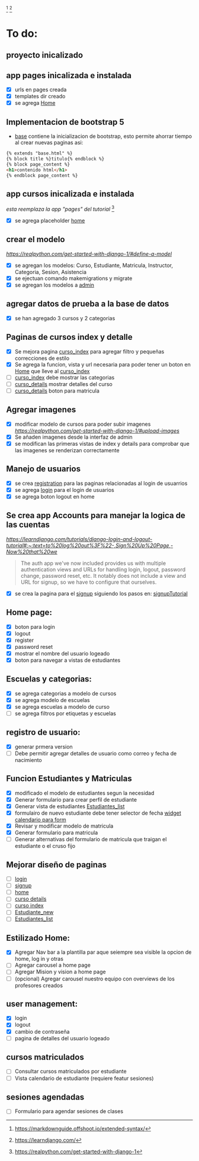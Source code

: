 [^MarkdownGuide]
[^LearnDJango]
# To do:

## proyecto inicalizado
## app pages inicalizada e instalada
- [x] urls en pages creada
- [x] templates dir creado
- [x] se agrega [Home](pages/templates/pages/home.html)

## Implementacion de bootstrap 5
- [base](templates/base.html) contiene la inicializacion de bootstrap, esto permite ahorrar tiempo al crear nuevas paginas asi:
```html
{% extends "base.html" %}
{% block title %}titulo{% endblock %}
{% block page_content %}
<h1>contenido html</h1>
{% endblock page_content %}
```
## app cursos inicalizada e instalada 
*esta reemplaza la app "pages" del tutorial* [^TutorialPortfolio]
- [x] se agrega placeholder [home](pages/templates/pages/home.html)

## crear el modelo 
*https://realpython.com/get-started-with-django-1/#define-a-model*
- [x] se agregan los modelos: Curso, Estudiante, Matricula, Instructor, Categoria, Sesion, Asistencia
- [x] se ejectuan comando makemigrations y migrate
- [x] se agregan los modelos a [admin](cursos/admin.py)

## agregar datos de prueba a la base de datos
- [x] se han agregado 3 cursos y 2 categorias

## Paginas de cursos index y detalle
- [x] Se mejora pagina [curso_index](cursos/templates/cursos/curso_index.html) para agregar filtro  y pequeñas correcciones de estilo
- [x] Se agrega la funcion, vista y url necesaria para poder tener un boton en [Home](pages/templates/pages/home.html) que lleve al [curso_index](cursos/templates/cursos/curso_index.html)
- [ ] [curso_index](cursos/templates/cursos/curso_index.html) debe mostrar las categorias
- [ ] [curso_details](cursos/templates/cursos/curso_detail.html) mostrar detalles del curso
- [ ] [curso_details](cursos/templates/cursos/curso_detail.html) boton para matricula

## Agregar imagenes
- [x] modificar modelo de cursos para poder subir imagenes *https://realpython.com/get-started-with-django-1/#upload-images*
- [x] Se añaden imagenes desde la interfaz de admin
- [x] se modifican las primeras vistas de index y details para comprobar que las imagenes se renderizan correctamente

## Manejo de  usuarios
- [x] se crea [registration](templates/registration) para las paginas relacionadas al login de usuarrios
- [x] se agrega [login](templates/registration/login.html) para el login de usuarios
- [x] se agrega boton logout en home

## Se crea app Accounts para manejar la logica de las cuentas
*https://learndjango.com/tutorials/django-login-and-logout-tutorial#:~:text=to%20log%20out%3F%22-,Sign%20Up%20Page,-Now%20that%20we*
>The auth app we've now included provides us with multiple authentication views and URLs for handling login, logout, password change, password reset, etc. It notably does not include a view and URL for signup, so we have to configure that ourselves.
- [x] se crea la pagina para el [signup](templates/registration/signup.html) siguiendo los pasos en: [signupTutorial](https://learndjango.com/tutorials/django-login-and-logout-tutorial#:~:text=to%20log%20out%3F%22-,Sign%20Up%20Page,-Now%20that%20we)

## Home page: 
- [x] boton para login 
- [x] logout 
- [x] register 
- [x] password reset
- [x] mostrar el nombre del usuario logeado
- [x] boton para navegar a vistas de estudiantes

## Escuelas y categorias:
- [x] se agrega categorias a modelo de cursos
- [x] se agrega modelo de escuelas
- [x] se agrega escuelas a modelo de curso
- [ ] se agrega filtros por etiquetas y escuelas

## registro de usuario:
- [x] generar prmera version
- [ ] Debe permitir agregar detalles de usuario como correo y fecha de nacimiento

## Funcion Estudiantes y Matriculas
- [x] modificado el modelo de estudiantes segun la necesidad
- [x] Generar formulario para crear perfil de estudiante
- [x] Generar vista de estudiantes [Estudiantes_list](cursos/templates/cursos/Estudiante_list.html)
- [x] formulairo de nuevo estudiante debe tener selector de fecha [widget calendario para form](https://pythonassets.com/posts/date-field-with-calendar-widget-in-django-forms/)
- [x] Revisar y  modificar modelo de matricula
- [x] Generar formulario para matricula
- [ ] Generar alternativas del formulario de matricula que traigan el estudiante o el cruso fijo

## Mejorar diseño de paginas
- [ ] [login](templates/registration/login.html)
- [ ] [signup](templates/registration/signup.html)
- [ ] [home](pages/templates/pages/home.html)
- [ ] [curso details](cursos/templates/cursos/curso_detail.html)
- [ ] [curso index](cursos/templates/cursos/curso_index.html)
- [ ] [Estudiante_new](cursos/templates/cursos/estudiante_new.html)
- [ ] [Estudiantes_list](cursos/templates/cursos/Estudiante_list.html)

## Estilizado Home:
- [x] Agregar Nav bar a la plantilla par aque seiempre sea visible la opcion de home, log in y otras
- [ ] Agregar carousel a home page
- [ ] Agregar Mision y vision a home page
- [ ] (opcional) Agregar carousel nuestro equipo con overviews de los profesores creados

## user management: 
- [x] login 
- [x] logout 
- [x] cambio de contraseña 
- [ ] pagina de detalles del usuario logeado
  
## cursos matriculados
- [ ] Consultar cursos matriculados por estudiante
- [ ] Vista calendario de estudiante (requiere featur sesiones)

## sesiones agendadas
- [ ] Formulario para agendar sesiones de clases

[^TutorialPortfolio]: https://realpython.com/get-started-with-django-1
[^MarkdownGuide]: https://markdownguide.offshoot.io/extended-syntax/
[^LearnDJango]:https://learndjango.com/